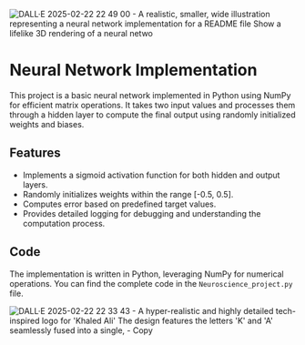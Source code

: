 ![DALL·E 2025-02-22 22 49 00 - A realistic, smaller, wide illustration representing a neural network implementation for a README file  Show a lifelike 3D rendering of a neural netwo](https://github.com/user-attachments/assets/db0e7028-642b-459e-9158-907dd36d556f)

# Neural Network Implementation

This project is a basic neural network implemented in Python using NumPy for efficient matrix operations. It takes two input values and processes them through a hidden layer to compute the final output using randomly initialized weights and biases.

## Features

- Implements a sigmoid activation function for both hidden and output layers.
- Randomly initializes weights within the range [-0.5, 0.5].
- Computes error based on predefined target values.
- Provides detailed logging for debugging and understanding the computation process.

## Code

The implementation is written in Python, leveraging NumPy for numerical operations. You can find the complete code in the `Neuroscience_project.py` file.

![DALL·E 2025-02-22 22 33 43 - A hyper-realistic and highly detailed tech-inspired logo for 'Khaled Ali'  The design features the letters 'K' and 'A' seamlessly fused into a single, - Copy](https://github.com/user-attachments/assets/06e79316-1b1f-469f-a904-ed1dff97ca31)
